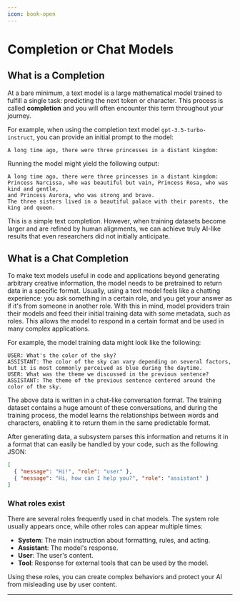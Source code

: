 ```yaml
---
icon: book-open
---
```


# Completion or Chat Models

## What is a Completion

At a bare minimum, a text model is a large mathematical model trained to fulfill a single task: predicting the next token or character. This process is called **completion** and you will often encounter this term throughout your journey.

For example, when using the completion text model `gpt-3.5-turbo-instruct`, you can provide an initial prompt to the model:

```
A long time ago, there were three princesses in a distant kingdom:
```

Running the model might yield the following output:

```
A long time ago, there were three princesses in a distant kingdom: 
Princess Narcissa, who was beautiful but vain, Princess Rosa, who was kind and gentle, 
and Princess Aurora, who was strong and brave. 
The three sisters lived in a beautiful palace with their parents, the king and queen.
```

This is a simple text completion. However, when training datasets become larger and are refined by human alignments, we can achieve truly AI-like results that even researchers did not initially anticipate.

## What is a Chat Completion

To make text models useful in code and applications beyond generating arbitrary creative information, the model needs to be pretrained to return data in a specific format. Usually, using a text model feels like a chatting experience: you ask something in a certain role, and you get your answer as if it's from someone in another role. With this in mind, model providers train their models and feed their initial training data with some metadata, such as roles. This allows the model to respond in a certain format and be used in many complex applications.

For example, the model training data might look like the following:

```
USER: What's the color of the sky?
ASSISTANT: The color of the sky can vary depending on several factors, but it is most commonly perceived as blue during the daytime.
USER: What was the theme we discussed in the previous sentence?
ASSISTANT: The theme of the previous sentence centered around the color of the sky.
```

The above data is written in a chat-like conversation format. The training dataset contains a huge amount of these conversations, and during the training process, the model learns the relationships between words and characters, enabling it to return them in the same predictable format.

After generating data, a subsystem parses this information and returns it in a format that can easily be handled by your code, such as the following JSON:

```json
[
  { "message": "Hi!", "role": "user" },
  { "message": "Hi, how can I help you?", "role": "assistant" }
]
```

### What roles exist

There are several roles frequently used in chat models. The system role usually appears once, while other roles can appear multiple times:

* **System**: The main instruction about formatting, rules, and acting.
* **Assistant**: The model's response.
* **User**: The user's content.
* **Tool**: Response for external tools that can be used by the model.

Using these roles, you can create complex behaviors and protect your AI from misleading use by user content.

***
